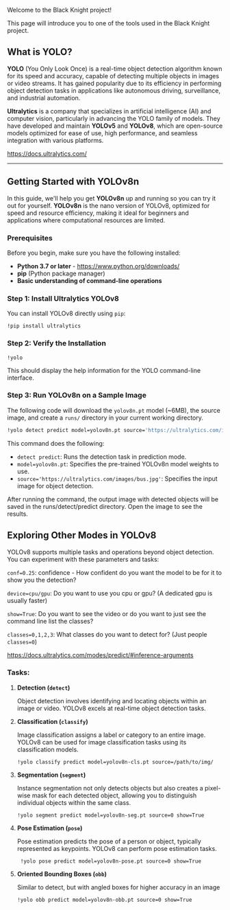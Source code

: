 Welcome to the Black Knight project!

This page will introduce you to one of the tools used in the Black Knight project.

## What is YOLO?

**YOLO** (You Only Look Once) is a real-time object detection algorithm known for its speed and accuracy, capable of detecting multiple objects in images or video streams. It has gained popularity due to its efficiency in performing object detection tasks in applications like autonomous driving, surveillance, and industrial automation.

**Ultralytics** is a company that specializes in artificial intelligence (AI) and computer vision, particularly in advancing the YOLO family of models. They have developed and maintain **YOLOv5** and **YOLOv8**, which are open-source models optimized for ease of use, high performance, and seamless integration with various platforms.

https://docs.ultralytics.com/

---

## Getting Started with YOLOv8n

In this guide, we'll help you get **YOLOv8n** up and running so you can try it out for yourself. **YOLOv8n** is the nano version of YOLOv8, optimized for speed and resource efficiency, making it ideal for beginners and applications where computational resources are limited.

### Prerequisites

Before you begin, make sure you have the following installed:

- **Python 3.7 or later** - https://www.python.org/downloads/
- **pip** (Python package manager)
- **Basic understanding of command-line operations**

### Step 1: Install Ultralytics YOLOv8

You can install YOLOv8 directly using `pip`:

```
!pip install ultralytics
```

### Step 2: Verify the Installation

```
!yolo
```

This should display the help information for the YOLO command-line interface.

### Step 3: Run YOLOv8n on a Sample Image

The following code will download the `yolov8n.pt` model (~6MB), the source image, and create a `runs/` directory in your current working directory.

```bash
!yolo detect predict model=yolov8n.pt source='https://ultralytics.com/images/bus.jpg'
```

This command does the following:

 - `detect predict`: Runs the detection task in prediction mode.
 - `model=yolov8n.pt`: Specifies the pre-trained YOLOv8n model weights to use.
 - `source='https://ultralytics.com/images/bus.jpg'`: Specifies the input image for object detection.

After running the command, the output image with detected objects will be saved in the runs/detect/predict directory. Open the image to see the results.

## Exploring Other Modes in YOLOv8

YOLOv8 supports multiple tasks and operations beyond object detection. You can experiment with these parameters and tasks:

`conf=0.25`: confidence - How confident do you want the model to be for it to show you the detection?

`device=cpu/gpu`: Do you want to use you cpu or gpu? (A dedicated gpu is usually faster)

`show=True`: Do you want to see the video or do you want to just see the command line list the classes?

`classes=0,1,2,3`: What classes do you want to detect for? (Just people `classes=0`)

https://docs.ultralytics.com/modes/predict/#inference-arguments

### Tasks:

1. **Detection (`detect`)**

   Object detection involves identifying and locating objects within an image or video. YOLOv8 excels at real-time object detection tasks.

2. **Classification (`classify`)**

   Image classification assigns a label or category to an entire image. YOLOv8 can be used for image classification tasks using its classification models.

   ```
   !yolo classify predict model=yolov8n-cls.pt source=/path/to/img/
   ```

3. **Segmentation (`segment`)**

   Instance segmentation not only detects objects but also creates a pixel-wise mask for each detected object, allowing you to distinguish individual objects within the same class.

   ```
   !yolo segment predict model=yolov8n-seg.pt source=0 show=True
   ```

4. **Pose Estimation (`pose`)**

   Pose estimation predicts the pose of a person or object, typically represented as keypoints. YOLOv8 can perform pose estimation tasks.

   ```
    !yolo pose predict model=yolov8n-pose.pt source=0 show=True
   ```

5. **Oriented Bounding Boxes (`obb`)**

   Similar to detect, but with angled boxes for higher accuracy in an image

   ```
   !yolo obb predict model=yolov8n-obb.pt source=0 show=True
   ```
